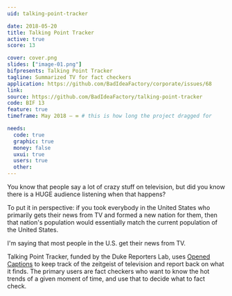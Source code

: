 ```yaml
---
uid: talking-point-tracker

date: 2018-05-20
title: Talking Point Tracker
active: true
score: 13

cover: cover.png
slides: ["image-01.png"]
bifpresents: Talking Point Tracker
tagline: Summarized TV for fact checkers
application: https://github.com/BadIdeaFactory/corporate/issues/68
link: 
source: https://github.com/BadIdeaFactory/talking-point-tracker
code: BIF 13
feature: true
timeframe: May 2018 – ∞ # this is how long the project dragged for

needs:
  code: true
  graphic: true
  money: false
  uxui: true
  users: true
  other: 
---
```


You know that people say a lot of crazy stuff on television, but did you know there is a HUGE audience listening when that happens?

To put it in perspective: if you took everybody in the United States who primarily gets their news from TV and formed a new nation for them, then that nation's population would essentially match the current population of the United States.

I'm saying that most people in the U.S. get their news from TV.

Talking Point Tracker, funded by the Duke Reporters Lab, uses [Opened Captions](openedcaptions.com) to keep track of the zeitgeist of television and report back on what it finds.  The primary users are fact checkers who want to know the hot trends of a given moment of time, and use that to decide what to fact check.
